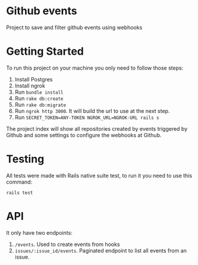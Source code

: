 # Github events
Project to save and filter github events using webhooks

# Getting Started

To run this project on your machine you only need to follow those steps:

1. Install Postgres
2. Install ngrok
3. Run `bundle install`
4. Run `rake db:create`
5. Run `rake db:migrate`
6. Run `ngrok http 3000`. It will build the url to use at the next step.
7. Run `SECRET_TOKEN=ANY-TOKEN NGROK_URL=NGROK-URL rails s`

The project index will show all repositories created by events triggered by Github and some settings to configure the webhooks at Github.

# Testing

All tests were made with Rails native suite test, to run it you need to use this command:

`rails test`

# API

It only have two endpoints:

1. `/events`. Used to create events from hooks
2. `issues/:issue_id/events`. Paginated endpoint to list all events from an issue.
